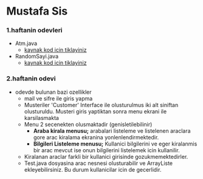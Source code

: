 # Mustafa Sis 
### 1.haftanin odevleri
* Atm.java  
    * [kaynak kod icin tiklayiniz](https://github.com/K150-JavaBootcampClassroom/k150-sismustafa/blob/main/week1/Atm.java)
* RandomSayi.java
    * [kaynak kod icin tiklayiniz](https://github.com/K150-JavaBootcampClassroom/k150-sismustafa/blob/main/week1/RandomSayi.java)

### 2.haftanin odevi
    
* odevde bulunan bazi ozellikler
    * mail ve sifre ile giris yapma
    * Musteriler 'Customer' Interface ile olusturulmus iki alt siniftan olusturuldu. Musteri giris yaptiktan sonra menu ekrani ile karsilasmakta
    * Menu 2 secenekten olusmaktadir (genisletilebilinir)
        * **Araba kirala menusu;** arabalari listeleme ve listelenen araclara gore arac kiralama ekranina yonlenlendirmektedir.
        * **Bilgileri Listeleme menusu;** Kullanici bilgilerini ve eger kiralanmis bir arac mevcut ise onun bilgilerini listelemek icin kullanilir.
    * Kiralanan araclar farkli bir kullanici girisinde gozukmemektedirler.
    * Test.java dosyasina arac nesnesi olusturabilir ve ArrayListe ekleyebilirsiniz. Bu durum kullanicilar icin de gecerlidir. 

